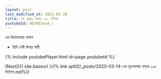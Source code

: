 ```yaml
---
layout: post
last_modified_at: 2021-03-30
title: ওম কুম্ভায় নামায ১০৮ টাইমস
youtubeId: NGxRESwu4_c
---
```

 
 
 ওম উমাধাভায়া নামায  
 
 -  যিনি দেবী উমার স্বামী 
 
  
 
  
 
 
 
 
 
 


{% include youtubePlayer.html id=page.youtubeId %}
 
[Next]({{ site.baseurl }}{% link  split2/_posts/2020-03-14-ওম ভূতভাষায় নামায ১০৮ টাইমস.md%})
 
